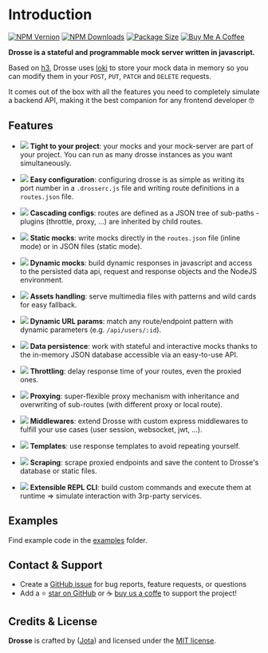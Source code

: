 # Introduction

[![NPM Vernion](https://flat.badgen.net/npm/v/@jota-one/drosse)](https://www.npmjs.com/package/@jota-one/drosse)
[![NPM Downloads](https://flat.badgen.net/npm/dt/@jota-one/drosse)](https://www.npmjs.com/package/@jota-one/drosse)
[![Package Size](https://flat.badgen.net/packagephobia/install/@jota-one/drosse)](https://packagephobia.now.sh/result?p=@jota-one/drosse)
[![Buy Me A Coffee][bmc-shield-src]][bmc-href]

<!-- Badges -->
[bmc-src]: https://bmc-cdn.nyc3.digitaloceanspaces.com/BMC-button-images/custom_images/orange_img.png
[bmc-href]: https://www.buymeacoffee.com/drosse
[bmc-shield-src]: https://img.shields.io/static/v1?message=Buy%20me%20a%20coffee&logo=buy-me-a-coffee&style=flat-square&label=Sponsor&logoColor=white&color=ff813f

**Drosse is a stateful and programmable mock server written in javascript.**

Based on [h3](https://github.com/unjs/h3), Drosse uses [loki](https://github.com/techfort/LokiJS)
to store your mock data in memory so you can modify them in your
`POST`, `PUT`, `PATCH` and `DELETE` requests.

It comes out of the box with all the features you need to completely simulate a backend API,
making it the best companion for any frontend developer 🤓

## Features

- ![](/_media/paperclip.svg) **Tight to your project**: your mocks and your mock-server are part of your project. You can run as many drosse instances as you want simultaneously.

- ![](/_media/configuration.svg) **Easy configuration**: configuring drosse is as simple as writing its port number in a `.drosserc.js` file and writing route definitions in a `routes.json` file.

- ![](/_media/cascading.svg) **Cascading configs**: routes are defined as a JSON tree of sub-paths - plugins (throttle, proxy, ...) are inherited by child routes.

- ![](/_media/static-mocks.svg) **Static mocks**: write mocks directly in the `routes.json` file (inline mode) or in JSON files (static mode).

- ![](/_media/dynamic-mocks.svg) **Dynamic mocks**: build dynamic responses in javascript and access to the persisted data api, request and response objects and the NodeJS environment.

- ![](/_media/assets.svg) **Assets handling**: serve multimedia files with patterns and wild cards for easy fallback.

- ![](/_media/url-param.svg) **Dynamic URL params**: match any route/endpoint pattern with dynamic parameters (e.g. `/api/users/:id`).

- ![](/_media/database.svg) **Data persistence**: work with stateful and interactive mocks thanks to the in-memory JSON database accessible via an easy-to-use API.

- ![](/_media/throttle.svg) **Throttling**: delay response time of your routes, even the proxied ones.

- ![](/_media/proxy.svg) **Proxying**: super-flexible proxy mechanism with inheritance and overwriting of sub-routes (with different proxy or local route).

- ![](/_media/middleware.svg) **Middlewares**: extend Drosse with custom express middlewares to fulfill your use cases (user session, websocket, jwt, ...).

- ![](/_media/template.svg) **Templates**: use response templates to avoid repeating yourself.

- ![](/_media/scrape.svg) **Scraping**: scrape proxied endpoints and save the content to Drosse's database or static files.

- ![](/_media/cli.svg) **Extensible REPL CLI**: build custom commands and execute them at runtime => simulate interaction with 3rp-party services.

## Examples
Find example code in the [examples](https://github.com/jota-one/drosse/tree/master/examples) folder.

## Contact & Support

- Create a [GitHub issue](https://github.com/jota-one/drosse/issues) for bug reports, feature requests, or questions
- Add a ⭐️ [star on GitHub](https://github.com/jota-one/drosse) or ☕️ [buy us a coffe](https://www.buymeacoffee.com/drosse) to support the project!

## Credits & License

**Drosse** is crafted by ([Jota](https://jota.one)) and licensed under the [MIT license](https://github.com/jota-one/drosse/blob/master/LICENSE).

